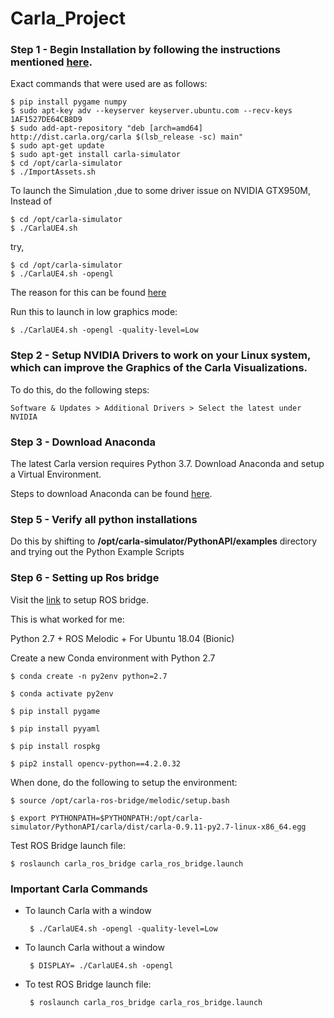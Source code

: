 # Carla_Project

### Step 1 - Begin Installation by following the instructions mentioned [here](https://carla.readthedocs.io/en/latest/start_quickstart/).

Exact commands that were used are as follows:

    $ pip install pygame numpy
    $ sudo apt-key adv --keyserver keyserver.ubuntu.com --recv-keys 1AF1527DE64CB8D9
    $ sudo add-apt-repository "deb [arch=amd64] http://dist.carla.org/carla $(lsb_release -sc) main"
    $ sudo apt-get update
    $ sudo apt-get install carla-simulator
    $ cd /opt/carla-simulator 
    $ ./ImportAssets.sh

To launch the Simulation ,due to some driver issue on NVIDIA GTX950M, Instead of 

    $ cd /opt/carla-simulator 
    $ ./CarlaUE4.sh

try,


    $ cd /opt/carla-simulator 
    $ ./CarlaUE4.sh -opengl


The reason for this can be found [here](https://carla.readthedocs.io/en/latest/adv_rendering_options/)

Run this to launch in low graphics mode:

    $ ./CarlaUE4.sh -opengl -quality-level=Low

### Step 2 - Setup NVIDIA Drivers to work on your Linux system, which can improve the Graphics of the Carla Visualizations.

To do this, do the following steps:

    Software & Updates > Additional Drivers > Select the latest under NVIDIA

### Step 3 - Download Anaconda

The latest Carla version requires Python 3.7. Download Anaconda and setup a Virtual Environment.

Steps to download Anaconda can be found [here](https://docs.anaconda.com/anaconda/install/linux/).

### Step 5 - Verify all python installations

Do this by shifting to **/opt/carla-simulator/PythonAPI/examples** directory and trying out the Python Example Scripts

### Step 6 - Setting up Ros bridge

Visit the [link](https://carla.readthedocs.io/en/latest/ros_installation/) to setup ROS bridge.

This is what worked for me:

Python 2.7 + ROS Melodic + For Ubuntu 18.04 (Bionic)

Create a new Conda environment with Python 2.7

    $ conda create -n py2env python=2.7

    $ conda activate py2env

    $ pip install pygame

    $ pip install pyyaml

    $ pip install rospkg

    $ pip2 install opencv-python==4.2.0.32

When done, do the following to setup the environment:

    $ source /opt/carla-ros-bridge/melodic/setup.bash

    $ export PYTHONPATH=$PYTHONPATH:/opt/carla-simulator/PythonAPI/carla/dist/carla-0.9.11-py2.7-linux-x86_64.egg

Test ROS Bridge launch file:

    $ roslaunch carla_ros_bridge carla_ros_bridge.launch


### Important Carla Commands

 - To launch Carla with a window

        $ ./CarlaUE4.sh -opengl -quality-level=Low

 - To launch Carla without a window
 
        $ DISPLAY= ./CarlaUE4.sh -opengl

 - To test ROS Bridge launch file:

        $ roslaunch carla_ros_bridge carla_ros_bridge.launch
